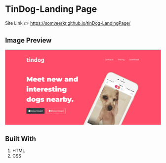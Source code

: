 # TinDog-Landing Page
Site Link 👉 https://somveerkr.github.io/tinDog-LandingPage/

## Image Preview
![Tindog Image](./assets/tinDog.PNG)

## Built With 
1. HTML
2. CSS



